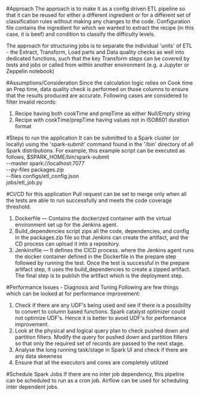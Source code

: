 #Approach
The approach is to make it as a config driven ETL pipeline so that it can be reused for either a different ingredient or for a different set of classification rules without making any changes
to the code. Configuration file contains the ingredient for which we wanted to extract the recipe (in this case, it is beef) and condition to classify the difficulty levels.

The approach for structuring jobs is to separate the individual
'units' of ETL - the Extract, Transform, Load parts and Data quality checks as well into dedicated
functions, such that the key Transform steps can be covered by tests
and jobs or called from within another environment (e.g. a Jupyter or
Zeppelin notebook)

#Assumptions/Consideration
Since the calculation logic relies on Cook time an Prep time, data quality check is performed on those columns to ensure that the results produced are accurate.
Following cases are considered to filter invalid records:
1. Recipe having both cookTime and prepTime as either Null/Empty string
2. Recipe with cookTime/prepTime having values not in ISO8601 duration format

#Steps to run the application
It can be submitted to a Spark cluster (or locally) using the 'spark-submit'
command found in the '/bin' directory of all Spark distributions. For
example, this example script can be executed as follows,
    $SPARK_HOME/bin/spark-submit \
    --master spark://localhost:7077 \
    --py-files packages.zip \
    --files configs/etl_config.json \
    jobs/etl_job.py

#CI/CD for this application
Pull request can be set to merge only when all the tests are able to run successfully and meets the code coverage threshold.
1. Dockerfile — Contains the dockerized container with the virtual environment set up for the Jenkins agent.
2. Build_dependencies script zips all the code, dependencies, and config in the packages.zip file so that Jenkins can create the artifact, and the CD process can upload it into a repository.
3. Jenkinsfile — It defines the CICD process. where the Jenkins agent runs the docker container defined in the Dockerfile in the prepare step followed by running the test. Once the test is successful in the prepare artifact step, it uses the build_dependencies to create a zipped artifact. The final step is to publish the artifact which is the deployment step.

#Performance Issues - Diagnosis and Tuning
Following are few things which can be looked at for performance improvement:
1. Check if there are any UDF's being used and see if there is a possibility to convert to column based functions. Spark catalyst optimizer could not optimize UDF's. Hence it is better to avoid UDF's for performance improvement.
2. Look at the physical and logical query plan to check pushed down and partition filters. Modify the query for pushed down and partition filters so that only the required set of records are passed to the next stage.
3. Analyse the long running task/stage in Spark UI and check if there are any data skewness
4. Ensure that all the executors and cores are completely utilized

#Schedule Spark Jobs
If there are no inter job dependency, this pipeline can be scheduled to run as a cron job. Airflow can be used for scheduling inter dependent jobs.
